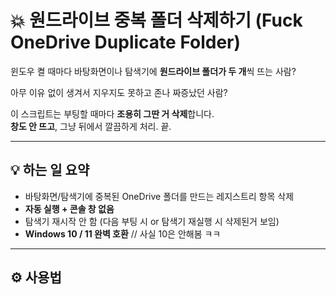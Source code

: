 # 💥 원드라이브 중복 폴더 삭제하기 (Fuck OneDrive Duplicate Folder)

윈도우 켤 때마다 바탕화면이나 탐색기에 **원드라이브 폴더가 두 개**씩 뜨는 사람?

아무 이유 없이 생겨서 지우지도 못하고 존나 짜증났던 사람?

이 스크립트는 부팅할 때마다 **조용히 그딴 거 삭제**합니다.  
**창도 안 뜨고**, 그냥 뒤에서 깔끔하게 처리. 끝.

---

## 💡 하는 일 요약

- 바탕화면/탐색기에 중복된 OneDrive 폴더를 만드는 레지스트리 항목 삭제
- **자동 실행 + 콘솔 창 없음**
- 탐색기 재시작 안 함 (다음 부팅 시 or 탐색기 재실행 시 삭제된거 보임)
- **Windows 10 / 11 완벽 호환** // 사실 10은 안해봄 ㅋㅋ

---

## ⚙️ 사용법


